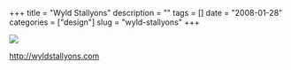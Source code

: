 +++
title = "Wyld Stallyons"
description = ""
tags = []
date = "2008-01-28"
categories = ["design"]
slug = "wyld-stallyons"
+++


 

  <div id="screens-thumbs" class="clearfix">
    <div class="txt-center" id="design-submission"><a href="http://wyldstallyons.com/"><img id='bluga-thumbnail-1048' class='bluga-thumbnail large' src='/media/bluga/
wt47f281d825e3f_0.jpg'/></a></div>  
  </div>   
<p><a href="http://wyldstallyons.com/">http://wyldstallyons.com</a></p>




